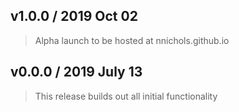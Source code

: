 ## v1.0.0 / 2019 Oct 02

> Alpha launch to be hosted at nnichols.github.io

## v0.0.0 / 2019 July 13

> This release builds out all initial functionality
